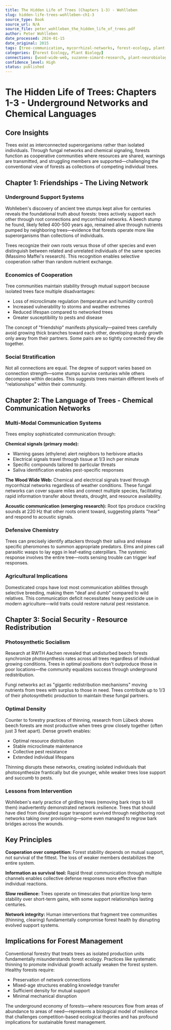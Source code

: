 ```yaml
---
title: The Hidden Life of Trees (Chapters 1-3) - Wohlleben
slug: hidden-life-trees-wohlleben-ch1-3
source_type: Book
source_url: N/A
source_file: peter_wohlleben_the_hidden_life_of_trees.pdf
author: Peter Wohlleben
date_processed: 2024-01-15
date_original: 2015
tags: [tree-communication, mycorrhizal-networks, forest-ecology, plant-intelligence, tree-cooperation]
categories: [Forest Ecology, Plant Biology]
connections: [wood-wide-web, suzanne-simard-research, plant-neurobiology, forest-management]
confidence_level: High
status: published
---
```


# The Hidden Life of Trees: Chapters 1-3 - Underground Networks and Chemical Languages

## Core Insights

Trees exist as interconnected superorganisms rather than isolated individuals. Through fungal networks and chemical signaling, forests function as cooperative communities where resources are shared, warnings are transmitted, and struggling members are supported—challenging the conventional view of forests as collections of competing individual trees.

## Chapter 1: Friendships - The Living Network

### Underground Support Systems

Wohlleben's discovery of ancient tree stumps kept alive for centuries reveals the foundational truth about forests: trees actively support each other through root connections and mycorrhizal networks. A beech stump he found, likely felled 400-500 years ago, remained alive through nutrients pumped by neighboring trees—evidence that forests operate more like superorganisms than collections of individuals.

Trees recognize their own roots versus those of other species and even distinguish between related and unrelated individuals of the same species (Massimo Maffei's research). This recognition enables selective cooperation rather than random nutrient exchange.

### Economics of Cooperation

Tree communities maintain stability through mutual support because isolated trees face multiple disadvantages:
- Loss of microclimate regulation (temperature and humidity control)
- Increased vulnerability to storms and weather extremes
- Reduced lifespan compared to networked trees
- Greater susceptibility to pests and disease

The concept of "friendship" manifests physically—paired trees carefully avoid growing thick branches toward each other, developing sturdy growth only away from their partners. Some pairs are so tightly connected they die together.

### Social Stratification

Not all connections are equal. The degree of support varies based on connection strength—some stumps survive centuries while others decompose within decades. This suggests trees maintain different levels of "relationships" within their community.

## Chapter 2: The Language of Trees - Chemical Communication Networks

### Multi-Modal Communication Systems

Trees employ sophisticated communication through:

**Chemical signals (primary mode):**
- Warning gases (ethylene) alert neighbors to herbivore attacks
- Electrical signals travel through tissue at 1/3 inch per minute
- Specific compounds tailored to particular threats
- Saliva identification enables pest-specific responses

**The Wood Wide Web:**
Chemical and electrical signals travel through mycorrhizal networks regardless of weather conditions. These fungal networks can cover square miles and connect multiple species, facilitating rapid information transfer about threats, drought, and resource availability.

**Acoustic communication (emerging research):**
Root tips produce crackling sounds at 220 Hz that other roots orient toward, suggesting plants "hear" and respond to acoustic signals.

### Defensive Chemistry

Trees can precisely identify attackers through their saliva and release specific pheromones to summon appropriate predators. Elms and pines call parasitic wasps to lay eggs in leaf-eating caterpillars. The systemic response involves the entire tree—roots sensing trouble can trigger leaf responses.

### Agricultural Implications

Domesticated crops have lost most communication abilities through selective breeding, making them "deaf and dumb" compared to wild relatives. This communication deficit necessitates heavy pesticide use in modern agriculture—wild traits could restore natural pest resistance.

## Chapter 3: Social Security - Resource Redistribution

### Photosynthetic Socialism

Research at RWTH Aachen revealed that undisturbed beech forests synchronize photosynthesis rates across all trees regardless of individual growing conditions. Trees in optimal positions don't outproduce those in poor locations—the community equalizes success through underground redistribution.

Fungi networks act as "gigantic redistribution mechanisms" moving nutrients from trees with surplus to those in need. Trees contribute up to 1/3 of their photosynthetic production to maintain these fungal partners.

### Optimal Density

Counter to forestry practices of thinning, research from Lübeck shows beech forests are most productive when trees grow closely together (often just 3 feet apart). Dense growth enables:
- Optimal resource distribution
- Stable microclimate maintenance
- Collective pest resistance
- Extended individual lifespans

Thinning disrupts these networks, creating isolated individuals that photosynthesize frantically but die younger, while weaker trees lose support and succumb to pests.

### Lessons from Intervention

Wohlleben's early practice of girdling trees (removing bark rings to kill them) inadvertently demonstrated network resilience. Trees that should have died from disrupted sugar transport survived through neighboring root networks taking over provisioning—some even managed to regrow bark bridges across the wounds.

## Key Principles

**Cooperation over competition:** Forest stability depends on mutual support, not survival of the fittest. The loss of weaker members destabilizes the entire system.

**Information as survival tool:** Rapid threat communication through multiple channels enables collective defense responses more effective than individual reactions.

**Slow resilience:** Trees operate on timescales that prioritize long-term stability over short-term gains, with some support relationships lasting centuries.

**Network integrity:** Human interventions that fragment tree communities (thinning, clearing) fundamentally compromise forest health by disrupting evolved support systems.

## Implications for Forest Management

Conventional forestry that treats trees as isolated production units fundamentally misunderstands forest ecology. Practices like systematic thinning to promote individual growth actually weaken the forest system. Healthy forests require:
- Preservation of network connections
- Mixed-age structures enabling knowledge transfer
- Sufficient density for mutual support
- Minimal mechanical disruption

The underground economy of forests—where resources flow from areas of abundance to areas of need—represents a biological model of resilience that challenges competition-based ecological theories and has profound implications for sustainable forest management.